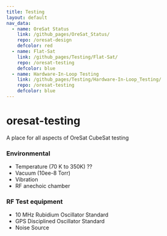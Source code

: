 ```yaml
---
title: Testing
layout: default
nav_data:
  - name: OreSat Status
    link: /github_pages/OreSat_Status/
    repo: /oresat-design
    defcolor: red
  - name: Flat-Sat
    link: /github_pages/Testing/Flat-Sat/
    repo: /oresat-testing
    defcolor: blue
  - name: Hardware-In-Loop Testing
    link: /github_pages/Testing/Hardware-In-Loop_Testing/
    repo: /oresat-testing
    defcolor: blue
---
```

# oresat-testing
A place for all aspects of OreSat CubeSat testing

### Environmental

* Temperature (70 K to 350K) ??
* Vacuum (10ee-8 Torr)
* Vibration
* RF anechoic chamber

### RF Test equipment

* 10 MHz Rubidium Oscillator Standard
* GPS Disciplined Oscillator Standard
* Noise Source
